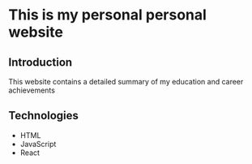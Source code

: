 # This is my personal personal website

## Introduction

This website contains a detailed summary of my education and career achievements

## Technologies

- HTML
- JavaScript
- React
